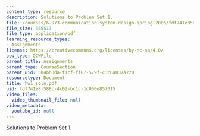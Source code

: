 ```yaml
---
content_type: resource
description: Solutions to Problem Set 1.
file: /courses/6-973-communication-system-design-spring-2006/fdf741e8588c4c02bc1c1c060e857015_hw1_soln.pdf
file_size: 365517
file_type: application/pdf
learning_resource_types:
- Assignments
license: https://creativecommons.org/licenses/by-nc-sa/4.0/
ocw_type: OCWFile
parent_title: Assignments
parent_type: CourseSection
parent_uid: 504bb3da-f1cf-ff67-579f-c3c6a037a720
resourcetype: Document
title: hw1_soln.pdf
uid: fdf741e8-588c-4c02-bc1c-1c060e857015
video_files:
  video_thumbnail_file: null
video_metadata:
  youtube_id: null
---
```

Solutions to Problem Set 1.